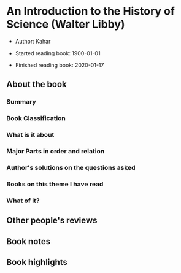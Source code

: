 # An Introduction to the History of Science (Walter Libby)
* Author: Kahar
* Started reading book: 1900-01-01

* Finished reading book: 2020-01-17


## About the book

### Summary

### Book Classification

### What is it about

### Major Parts in order and relation

### Author's solutions on the questions asked

### Books on this theme I have read

### What of it?

## Other people's reviews

## Book notes


## Book highlights


